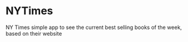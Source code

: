 # NYTimes
NY Times simple app to see the current best selling books of the week, based on their website
